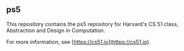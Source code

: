 
## ps5




This repository contains the ps5 repository for Harvard's
CS 51 class, Abstraction and Design in Computation.

For more information, see [https://cs51.io](https://cs51.io). 

